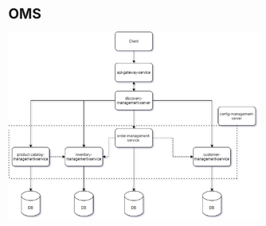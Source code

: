 # OMS

![App Flow Architect](https://raw.githubusercontent.com/Thulebona/OMS/master/application%20flow.jpg?raw=true)
